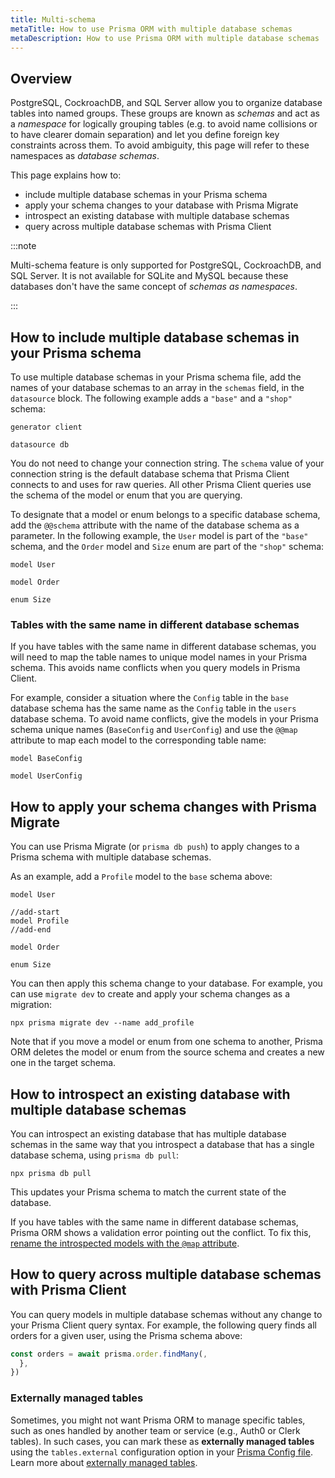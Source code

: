 ```yaml
---
title: Multi-schema
metaTitle: How to use Prisma ORM with multiple database schemas
metaDescription: How to use Prisma ORM with multiple database schemas
---
```


## Overview

PostgreSQL, CockroachDB, and SQL Server allow you to organize database tables into named groups. These groups are known as _schemas_ and act as a _namespace_ for logically grouping tables (e.g. to avoid name collisions or to have clearer domain separation) and let you define foreign key constraints across them. To avoid ambiguity, this page will refer to these namespaces as _database schemas_.

This page explains how to:

- include multiple database schemas in your Prisma schema
- apply your schema changes to your database with Prisma Migrate
- introspect an existing database with multiple database schemas
- query across multiple database schemas with Prisma Client

:::note

Multi-schema feature is only supported for PostgreSQL, CockroachDB, and SQL Server. It is not available for SQLite and MySQL because these databases don't have the same concept of _schemas as namespaces_.

:::

## How to include multiple database schemas in your Prisma schema

To use multiple database schemas in your Prisma schema file, add the names of your database schemas to an array in the `schemas` field, in the `datasource` block. The following example adds a `"base"` and a `"shop"` schema:

```prisma file=schema.prisma
generator client

datasource db
```

You do not need to change your connection string. The `schema` value of your connection string is the default database schema that Prisma Client connects to and uses for raw queries. All other Prisma Client queries use the schema of the model or enum that you are querying.

To designate that a model or enum belongs to a specific database schema, add the `@@schema` attribute with the name of the database schema as a parameter. In the following example, the `User` model is part of the `"base"` schema, and the `Order` model and `Size` enum are part of the `"shop"` schema:

```prisma file=schema.prisma
model User

model Order

enum Size
```

### Tables with the same name in different database schemas

If you have tables with the same name in different database schemas, you will need to map the table names to unique model names in your Prisma schema. This avoids name conflicts when you query models in Prisma Client.

For example, consider a situation where the `Config` table in the `base` database schema has the same name as the `Config` table in the `users` database schema. To avoid name conflicts, give the models in your Prisma schema unique names (`BaseConfig` and `UserConfig`) and use the `@@map` attribute to map each model to the corresponding table name:

```prisma file=schema.prisma
model BaseConfig

model UserConfig
```

## How to apply your schema changes with Prisma Migrate

You can use Prisma Migrate (or `prisma db push`) to apply changes to a Prisma schema with multiple database schemas.

As an example, add a `Profile` model to the `base` schema above:

```prisma file=schema.prisma
model User

//add-start
model Profile
//add-end

model Order

enum Size
```

You can then apply this schema change to your database. For example, you can use `migrate dev` to create and apply your schema changes as a migration:

```terminal
npx prisma migrate dev --name add_profile
```

Note that if you move a model or enum from one schema to another, Prisma ORM deletes the model or enum from the source schema and creates a new one in the target schema.

## How to introspect an existing database with multiple database schemas

You can introspect an existing database that has multiple database schemas in the same way that you introspect a database that has a single database schema, using `prisma db pull`:

```terminal
npx prisma db pull
```

This updates your Prisma schema to match the current state of the database.

If you have tables with the same name in different database schemas, Prisma ORM shows a validation error pointing out the conflict. To fix this, [rename the introspected models with the `@map` attribute](#tables-with-the-same-name-in-different-database-schemas).

## How to query across multiple database schemas with Prisma Client

You can query models in multiple database schemas without any change to your Prisma Client query syntax. For example, the following query finds all orders for a given user, using the Prisma schema above:

```ts
const orders = await prisma.order.findMany(,
  },
})
```

### Externally managed tables

Sometimes, you might not want Prisma ORM to manage specific tables, such as ones handled by another team or service (e.g., Auth0 or Clerk tables). In such cases, you can mark these as **externally managed tables** using the `tables.external` configuration option in your [Prisma Config file](/orm/reference/prisma-config-reference#tablesexternal-and-enumsexternal). Learn more about [externally managed tables](/orm/prisma-schema/data-model/externally-managed-tables).

